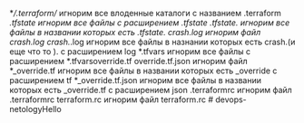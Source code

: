 **/.terraform/*    игнорим все влоденные каталоги с названием .terraform
*.tfstate   игнорим все файлы с расширением .tfstate
*.tfstate.* игнорим все файлы в названии которых есть .tfstate.
crash.log   игнорим файл crash.log
crash.*.log игнорим все файлы в назнании которых есть crash.(и еще что то ). с расширением log 
*.tfvars	 игнорим все файлы с расширением *.tfvarsoverride.tf
override.tf.json  игнорим файл
*_override.tf      игнорим все файлы в названии которых есть _override c расширением tf
*_override.tf.json игнорим все файлы в названии которых есть _override.tf c расширением json
.terraformrc    игнорим файл  .terraformrc
terraform.rc    игнорим файл  terraform.rc # devops-netologyHello
